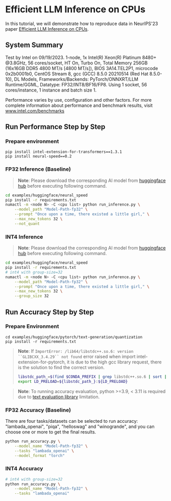 # Efficient LLM Inference on CPUs

In this tutorial, we will demonstrate how to reproduce data in NeurIPS'23 paper [Efficient LLM Inference on CPUs](https://arxiv.org/pdf/2311.00502.pdf). 


## System Summary

Test by Intel on 09/19/2023. 1-node, 1x Intel(R) Xeon(R) Platinum 8480+ @3.8GHz, 56 cores/socket, HT On, Turbo On, Total Memory 256GB (16x16GB DDR5 4800 MT/s [4800 MT/s]), BIOS 3A14.TEL2P1, microcode 0x2b0001b0, CentOS Stream 8, gcc (GCC) 8.5.0 20210514 (Red Hat 8.5.0-10), DL Models, Frameworks/Backends: PyTorch/ONNXRT/LLM Runtime/GGML, Datatype: FP32/INT8/BF16/FP8. Using 1 socket, 56 cores/instance, 1 instance and batch size 1.

Performance varies by use, configuration and other factors. For more complete information about performance and benchmark results, visit www.intel.com/benchmarks


## Run Performance Step by Step

### Prepare environment


```shell
pip install intel-extension-for-transformers==1.3.1
pip install neural-speed==0.2
```

### FP32 Inference (Baseline)

>**Note**: Please download the corresponding AI model from [huggingface hub](https://huggingface.co/models) before executing following command.


``` bash
cd examples/huggingface/neural_speed
pip install -r requirements.txt
numactl -m <node N> -C <cpu list> python run_inference.py \
    --model_path "Model-Path-fp32" \
    --prompt "Once upon a time, there existed a little girl," \
    --max_new_tokens 32 \
    --not_quant
```

### INT4 Inference

>**Note**: Please download the corresponding AI model from [huggingface hub](https://huggingface.co/models) before executing following command.

``` bash
cd examples/huggingface/neural_speed
pip install -r requirements.txt
# int4 with group-size=32
numactl -m <node N> -C <cpu list> python run_inference.py \
    --model_path "Model-Path-fp32" \
    --prompt "Once upon a time, there existed a little girl," \
    --max_new_tokens 32 \
    --group_size 32
```

## Run Accuracy Step by Step

### Prepare Environment

```shell
cd examples/huggingface/pytorch/text-generation/quantization
pip install -r requirements.txt
```

>**Note**: If `ImportError: /lib64/libstdc++.so.6: version ``GLIBCXX_3.4.29`` not found` error raised when import intel-extension-for-pytorch, it is due to the high gcc library request, there is the solution to find the correct version.
> ```bash
> libstdc_path_=$(find $CONDA_PREFIX | grep libstdc++.so.6 | sort | head -1)
> export LD_PRELOAD=${libstdc_path_}:${LD_PRELOAD}
>  ```

>**Note**: To running accuracy evaluation, python >=3.9, < 3.11 is required due to [text evaluation library](https://github.com/EleutherAI/lm-evaluation-harness/tree/master) limitation.



### FP32 Accuracy (Baseline)

There are four tasks/datasets can be selected to run accuracy: "lambada_openai", "piqa", "helloswag" and "winogrande", and you can choose one or more to get the final results. 

```bash
python run_accuracy.py \
    --model_name "Model-Path-fp32" \
    --tasks "lambada_openai" \
    --model_format "torch"
```

### INT4 Accuracy

```bash
# int4 with group-size=32
python run_accuracy.py \
    --model_name "Model-Path-fp32" \
    --tasks "lambada_openai"
```
